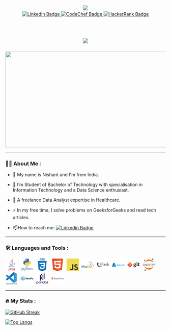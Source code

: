<div id="header" align="center">
  <img src="https://media.giphy.com/media/jdPMeyv9rn0hZHh8n9/giphy.gif" width="150"/>
  <div id="badges">
  <a href="https://www.linkedin.com/in/nishantbansal01/">
    <img src="https://img.shields.io/badge/LinkedIn-blue?style=for-the-badge&logo=linkedin&logoColor=white" alt="LinkedIn Badge"/>
  </a>
  <a href="https://www.codechef.com/users/nishant_287">
    <img src="https://img.shields.io/badge/CodeChef-brown?style=for-the-badge&logo=codechef&logoColor=white" alt="CodeChef Badge"/>
  </a>
  <a href="https://www.hackerrank.com/bansalnishant287">
    <img src="https://img.shields.io/badge/HackerRank-green?style=for-the-badge&logo=hackerrank&logoColor=white" alt="HackerRank Badge"/>
  </a>
</div>
  <img src="https://komarev.com/ghpvc/?username=bansalnishant287&style=flat-square&color=blue" alt=""/>
  <h1>
  <img src="https://media.giphy.com/media/WSBeyxvC1jH496xQGA/giphy.gif" width="100"/>
  </h1>
</div>
<div align="center">
  <img src="https://media.giphy.com/media/dWesBcTLavkZuG35MI/giphy.gif" width="550" height="300"/>
</div>

---

### :man_technologist: About Me :
- :raising_hand: My name is Nishant and I'm from India.

- :telescope: I’m Student of Bachelor of Technology with specialisation in Information Technology and a Data Science enthusiast.

- :seedling: A freelance Data Analyst expertise in Healthcare.

- :zap: In my free time, I solve problems on GeeksforGeeks and read tech articles.

- :mailbox:How to reach me: [![Linkedin Badge](https://img.shields.io/badge/-Nishant-blue?style=flat&logo=Linkedin&logoColor=white)](https://www.linkedin.com/in/nishantbansal01)

---

### :hammer_and_wrench: Languages and Tools :
<div>
  <img src="https://github.com/devicons/devicon/blob/master/icons/java/java-original-wordmark.svg" title="Java" alt="Java" width="40" height="40"/>&nbsp;
  <img src="https://github.com/devicons/devicon/blob/master/icons/python/python-original-wordmark.svg" title="Java" alt="Java" width="40" height="40"/>&nbsp;
  <img src="https://github.com/devicons/devicon/blob/master/icons/css3/css3-plain-wordmark.svg"  title="CSS3" alt="CSS" width="40" height="40"/>&nbsp;
  <img src="https://github.com/devicons/devicon/blob/master/icons/html5/html5-original.svg" title="HTML5" alt="HTML" width="40" height="40"/>&nbsp;
  <img src="https://github.com/devicons/devicon/blob/master/icons/javascript/javascript-original.svg" title="JavaScript" alt="JavaScript" width="40" height="40"/>&nbsp;
  <img src="https://github.com/devicons/devicon/blob/master/icons/mysql/mysql-original-wordmark.svg" title="MySQL"  alt="MySQL" width="40" height="40"/>&nbsp;
  <img src="https://github.com/devicons/devicon/blob/master/icons/flask/flask-original-wordmark.svg" title="Java" alt="Java" width="40" height="40"/>&nbsp;
  <img src="https://github.com/devicons/devicon/blob/master/icons/azure/azure-original-wordmark.svg" title="Java" alt="Java" width="40" height="40"/>&nbsp;
  <img src="https://github.com/devicons/devicon/blob/master/icons/git/git-original-wordmark.svg" title="Git" **alt="Git" width="40" height="40"/>&nbsp;
  <img src="https://github.com/devicons/devicon/blob/master/icons/jupyter/jupyter-original-wordmark.svg" title="Java" alt="Java" width="40" height="40"/>&nbsp;
  <img src="https://github.com/devicons/devicon/blob/master/icons/vscode/vscode-original-wordmark.svg" title="Java" alt="Java" width="40" height="40"/>&nbsp;
  <img src="https://github.com/devicons/devicon/blob/master/icons/numpy/numpy-original-wordmark.svg" title="Java" alt="Java" width="40" height="40"/>&nbsp;
  <img src="https://github.com/devicons/devicon/blob/master/icons/pandas/pandas-original-wordmark.svg" title="Java" alt="Java" width="40" height="40"/>&nbsp;
  <img src="https://github.com/devicons/devicon/blob/master/icons/tensorflow/tensorflow-original-wordmark.svg" title="Java" alt="Java" width="40" height="40"/>&nbsp;
 </div>
 
 ---

### :fire: My Stats :
[![GitHub Streak](http://github-readme-streak-stats.herokuapp.com?user=bansalnishant287&theme=dark&background=000000)](https://git.io/streak-stats)

[![Top Langs](https://github-readme-stats.vercel.app/api/top-langs/?username=bansalnishant287)](https://github.com/anuraghazra/github-readme-stats)
